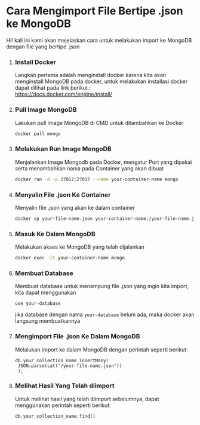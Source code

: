 # Cara Mengimport File Bertipe .json ke MongoDB
Hi! kali ini kami akan mejelaskan cara untuk melakukan import ke MongoDB dengan file yang bertipe .json

1. ### Install Docker
   Langkah pertama adalah menginstall docker karena kita akan menginstall MongoDB pada docker, untuk melakukan installasi docker dapat dilihat pada link berikut :
   <br>
   https://docs.docker.com/engine/install/

2. ### Pull Image MongoDB
   Lakukan pull image MongoDB di CMD untuk ditambahkan ke Docker
    ```bash
    docker pull mongo
    ```
3. ### Melakukan Run Image MongoDB
   Menjalankan Image Mongodb pada Docker, mengatur Port yang dipakai serta menambahkan nama pada Container yang akan dibuat
   ```bash
   docker run -d -p 27017:27017 --name your-container-name mongo
   ```

4. ### Menyalin File .json Ke Container
   Menyalin file .json yang akan ke dalam container
   ```bash
   docker cp your-file-name.json your-container-name:/your-file-name.json
   ```

5. ### Masuk Ke Dalam MongoDB
   Melakukan akses ke MongoDB yang telah dijalankan
   ```bash
   docker exec -it your-container-name mongo
   ```

6. ### Membuat Database
   Membuat database untuk menampung file .json yang ingin kita import, kita dapat menggunakan
   ```docker
   use your-database
   ```
   jika database dengan nama ```your-database``` belum ada, maka docker akan langsung membuatkannya

7. ### Mengimport File .json Ke Dalam MongoDB
   Melalukan import ke dalam MongoDB dengan perintah seperti berikut:
   ```docker
   db.your_collection_name.insertMany(
    JSON.parse(cat("/your-file-name.json"))
    );
   ```

8. ### Melihat Hasil Yang Telah diimport
   Untuk melihat hasil yang telah diimport sebelumnya, dapat menggunakan perintah seperti berikut:
   ```docker
   db.your_collection_name.find()
   ```
